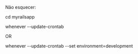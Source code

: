Não esquecer:


cd myrailsapp


whenever --update-crontab

OR

whenever --update-crontab --set environment=development
